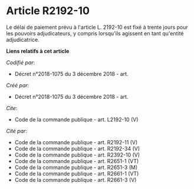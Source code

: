# Article R2192-10

Le délai de paiement prévu à l'article L. 2192-10 est fixé à trente jours pour les pouvoirs adjudicateurs, y compris
lorsqu'ils agissent en tant qu'entité adjudicatrice.

**Liens relatifs à cet article**

_Codifié par_:

  - Décret n°2018-1075 du 3 décembre 2018 - art.

_Créé par_:

  - Décret n°2018-1075 du 3 décembre 2018 - art.

_Cite_:

  - Code de la commande publique - art. L2192-10 (V)

_Cité par_:

  - Code de la commande publique - art. R2192-11 (V)
  - Code de la commande publique - art. R2192-34 (V)
  - Code de la commande publique - art. R2392-10 (V)
  - Code de la commande publique - art. R2651-1 (VT)
  - Code de la commande publique - art. R2651-3 (M)
  - Code de la commande publique - art. R2661-1 (VT)
  - Code de la commande publique - art. R2661-3 (V)
